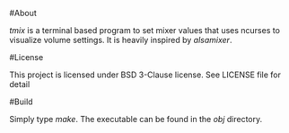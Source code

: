 #About

_tmix_ is a terminal based program to set mixer values that uses ncurses
to visualize volume settings. It is heavily inspired by _alsamixer_.

#License

This project is licensed under BSD 3-Clause license.
See LICENSE file for detail

#Build

Simply type _make_.
The executable can be found in the _obj_ directory.
